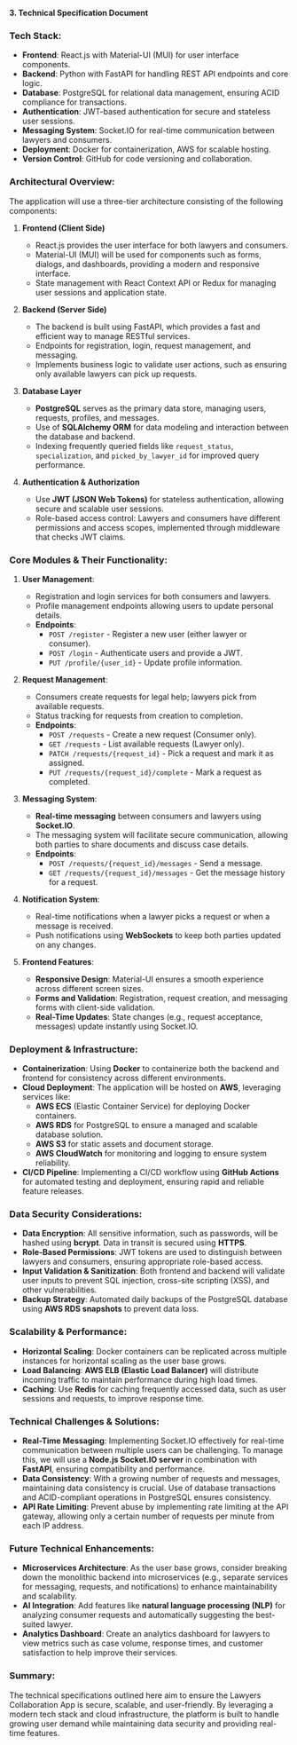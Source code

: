 **3. Technical Specification Document**

### Tech Stack:
- **Frontend**: React.js with Material-UI (MUI) for user interface components.
- **Backend**: Python with FastAPI for handling REST API endpoints and core logic.
- **Database**: PostgreSQL for relational data management, ensuring ACID compliance for transactions.
- **Authentication**: JWT-based authentication for secure and stateless user sessions.
- **Messaging System**: Socket.IO for real-time communication between lawyers and consumers.
- **Deployment**: Docker for containerization, AWS for scalable hosting.
- **Version Control**: GitHub for code versioning and collaboration.

### Architectural Overview:
The application will use a three-tier architecture consisting of the following components:
1. **Frontend (Client Side)**
   - React.js provides the user interface for both lawyers and consumers.
   - Material-UI (MUI) will be used for components such as forms, dialogs, and dashboards, providing a modern and responsive interface.
   - State management with React Context API or Redux for managing user sessions and application state.

2. **Backend (Server Side)**
   - The backend is built using FastAPI, which provides a fast and efficient way to manage RESTful services.
   - Endpoints for registration, login, request management, and messaging.
   - Implements business logic to validate user actions, such as ensuring only available lawyers can pick up requests.

3. **Database Layer**
   - **PostgreSQL** serves as the primary data store, managing users, requests, profiles, and messages.
   - Use of **SQLAlchemy ORM** for data modeling and interaction between the database and backend.
   - Indexing frequently queried fields like `request_status`, `specialization`, and `picked_by_lawyer_id` for improved query performance.

4. **Authentication & Authorization**
   - Use **JWT (JSON Web Tokens)** for stateless authentication, allowing secure and scalable user sessions.
   - Role-based access control: Lawyers and consumers have different permissions and access scopes, implemented through middleware that checks JWT claims.

### Core Modules & Their Functionality:
1. **User Management**:
   - Registration and login services for both consumers and lawyers.
   - Profile management endpoints allowing users to update personal details.
   - **Endpoints**:
     - `POST /register` - Register a new user (either lawyer or consumer).
     - `POST /login` - Authenticate users and provide a JWT.
     - `PUT /profile/{user_id}` - Update profile information.

2. **Request Management**:
   - Consumers create requests for legal help; lawyers pick from available requests.
   - Status tracking for requests from creation to completion.
   - **Endpoints**:
     - `POST /requests` - Create a new request (Consumer only).
     - `GET /requests` - List available requests (Lawyer only).
     - `PATCH /requests/{request_id}` - Pick a request and mark it as assigned.
     - `PUT /requests/{request_id}/complete` - Mark a request as completed.

3. **Messaging System**:
   - **Real-time messaging** between consumers and lawyers using **Socket.IO**.
   - The messaging system will facilitate secure communication, allowing both parties to share documents and discuss case details.
   - **Endpoints**:
     - `POST /requests/{request_id}/messages` - Send a message.
     - `GET /requests/{request_id}/messages` - Get the message history for a request.

4. **Notification System**:
   - Real-time notifications when a lawyer picks a request or when a message is received.
   - Push notifications using **WebSockets** to keep both parties updated on any changes.

5. **Frontend Features**:
   - **Responsive Design**: Material-UI ensures a smooth experience across different screen sizes.
   - **Forms and Validation**: Registration, request creation, and messaging forms with client-side validation.
   - **Real-Time Updates**: State changes (e.g., request acceptance, messages) update instantly using Socket.IO.

### Deployment & Infrastructure:
- **Containerization**: Using **Docker** to containerize both the backend and frontend for consistency across different environments.
- **Cloud Deployment**: The application will be hosted on **AWS**, leveraging services like:
  - **AWS ECS** (Elastic Container Service) for deploying Docker containers.
  - **AWS RDS** for PostgreSQL to ensure a managed and scalable database solution.
  - **AWS S3** for static assets and document storage.
  - **AWS CloudWatch** for monitoring and logging to ensure system reliability.
- **CI/CD Pipeline**: Implementing a CI/CD workflow using **GitHub Actions** for automated testing and deployment, ensuring rapid and reliable feature releases.

### Data Security Considerations:
- **Data Encryption**: All sensitive information, such as passwords, will be hashed using **bcrypt**. Data in transit is secured using **HTTPS**.
- **Role-Based Permissions**: JWT tokens are used to distinguish between lawyers and consumers, ensuring appropriate role-based access.
- **Input Validation & Sanitization**: Both frontend and backend will validate user inputs to prevent SQL injection, cross-site scripting (XSS), and other vulnerabilities.
- **Backup Strategy**: Automated daily backups of the PostgreSQL database using **AWS RDS snapshots** to prevent data loss.

### Scalability & Performance:
- **Horizontal Scaling**: Docker containers can be replicated across multiple instances for horizontal scaling as the user base grows.
- **Load Balancing**: **AWS ELB (Elastic Load Balancer)** will distribute incoming traffic to maintain performance during high load times.
- **Caching**: Use **Redis** for caching frequently accessed data, such as user sessions and requests, to improve response time.

### Technical Challenges & Solutions:
- **Real-Time Messaging**: Implementing Socket.IO effectively for real-time communication between multiple users can be challenging. To manage this, we will use a **Node.js Socket.IO server** in combination with **FastAPI**, ensuring compatibility and performance.
- **Data Consistency**: With a growing number of requests and messages, maintaining data consistency is crucial. Use of database transactions and ACID-compliant operations in PostgreSQL ensures consistency.
- **API Rate Limiting**: Prevent abuse by implementing rate limiting at the API gateway, allowing only a certain number of requests per minute from each IP address.

### Future Technical Enhancements:
- **Microservices Architecture**: As the user base grows, consider breaking down the monolithic backend into microservices (e.g., separate services for messaging, requests, and notifications) to enhance maintainability and scalability.
- **AI Integration**: Add features like **natural language processing (NLP)** for analyzing consumer requests and automatically suggesting the best-suited lawyer.
- **Analytics Dashboard**: Create an analytics dashboard for lawyers to view metrics such as case volume, response times, and customer satisfaction to help improve their services.

### Summary:
The technical specifications outlined here aim to ensure the Lawyers Collaboration App is secure, scalable, and user-friendly. By leveraging a modern tech stack and cloud infrastructure, the platform is built to handle growing user demand while maintaining data security and providing real-time features.

